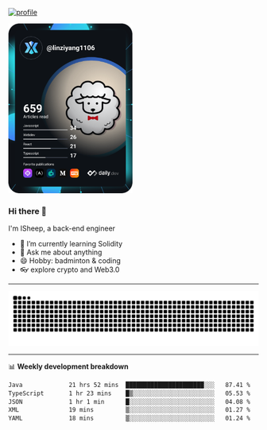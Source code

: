 [![profile](https://user-images.githubusercontent.com/54968314/208005045-e4b42f3b-833d-4242-bfcc-e764865553a2.svg)](https://www.calligrapher.ai/)

<a href="https://app.daily.dev/linziyang1106"><img src="/devcard.png" width="250" alt="ISheep's Dev Card"/></a>

### Hi there 🐏

I'm ISheep, a back-end engineer

- 🔭 I’m currently learning Solidity
- 💬 Ask me about anything
- 😄 Hobby: badminton & coding
- 👓 explore crypto and Web3.0

-------

![](https://raw.githubusercontent.com/ISheepp/ISheepp/output/github-contribution-grid-snake.svg)

-------

📊 **Weekly development breakdown**
<!--START_SECTION:waka-->

```txt
Java             21 hrs 52 mins  ██████████████████████░░░   87.41 %
TypeScript       1 hr 23 mins    █▒░░░░░░░░░░░░░░░░░░░░░░░   05.53 %
JSON             1 hr 1 min      █░░░░░░░░░░░░░░░░░░░░░░░░   04.08 %
XML              19 mins         ▒░░░░░░░░░░░░░░░░░░░░░░░░   01.27 %
YAML             18 mins         ▒░░░░░░░░░░░░░░░░░░░░░░░░   01.24 %
```

<!--END_SECTION:waka-->
